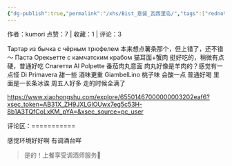 ```yaml
---
{"dg-publish":true,"permalink":"/xhs/Bist_意餐_瓦西里岛/","tags":["rednote","圣彼得堡"],"created":"2025-03-17T18:32:11.693+08:00","updated":"2025-03-19T21:40:03.327+08:00"}
---
```


作者：kumori
点赞：7   |   收藏：1   |   评论：3

Тартар из бычка с чёрным трюфелем 本来想点薯条那个，但上错了，还不错～
Паста Орекьетте с камчатским крабом 猫耳面+蟹肉 挺好吃的，稍微有点硬，普通好吃
Спагетти Al Polpette 番茄肉丸意面 肉丸好像是羊肉的？感觉有一点怪
Di Primavera 甜一些 酒味更重
GiambelLino 桃子味 会酸一点 普通好喝 里面是一长条冰诶
周五人好多 走的时候全满了

https://www.xiaohongshu.com/explore/65501467000000003202eaf6?xsec_token=AB31X_ZH9JXLGlOUwx7eg5c53H-8b1A3TQfCoLxKM_pYA=&xsec_source=pc_user

评论区：===========

感觉环境好好啊 有调酒台咩

> 是的！上餐享受调酒师服务🤣